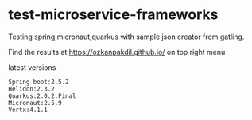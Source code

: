 # test-microservice-frameworks

Testing spring,micronaut,quarkus with sample json creator from gatling.

Find the results at https://ozkanpakdil.github.io/ on top right menu

latest versions
```
Spring boot:2.5.2
Helidon:2.3.2
Quarkus:2.0.2.Final
Micronaut:2.5.9
Vertx:4.1.1
```
